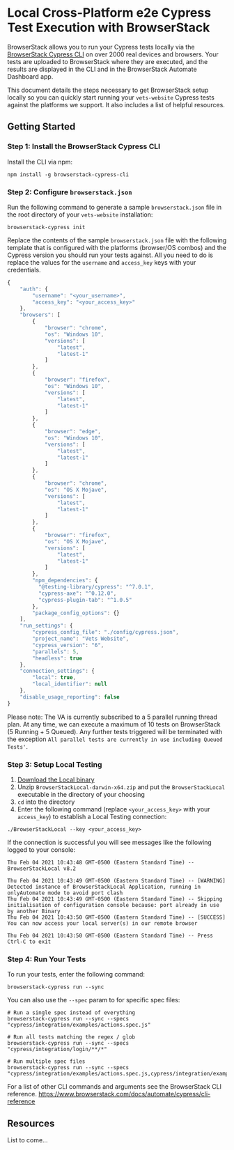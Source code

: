 # Local Cross-Platform e2e Cypress Test Execution with BrowserStack

BrowserStack allows you to run your Cypress tests locally via the [BrowserStack Cypress CLI](https://www.browserstack.com/docs/automate/cypress/cli-reference) on over 2000 real devices and browsers. Your tests are uploaded to BrowserStack where they are executed, and the results are displayed in the CLI and in the BrowserStack Automate Dashboard app.

This document details the steps necessary to get BrowserStack setup locally so you can quickly start running your `vets-website` Cypress tests against the platforms we support. It also includes a list of helpful resources.

## Getting Started

### Step 1: Install the BrowserStack Cypress CLI

Install the CLI via npm:

```
npm install -g browserstack-cypress-cli
```

### Step 2: Configure `browserstack.json`

Run the following command to generate a sample `browserstack.json` file in the root directory of your `vets-website` installation:

```
browserstack-cypress init
```

Replace the contents of the sample `browserstack.json` file with the following template that is configured with the platforms (browser/OS combos) and the Cypress version you should run your tests against. All you need to do is replace the values for the `username` and `access_key` keys with your credentials.

```javascript
{
    "auth": {
        "username": "<your_username>",
        "access_key": "<your_access_key>"
    },
    "browsers": [
        {
            "browser": "chrome",
            "os": "Windows 10",
            "versions": [
                "latest",
                "latest-1"
            ]
        },
        {
            "browser": "firefox",
            "os": "Windows 10",
            "versions": [
                "latest",
                "latest-1"
            ]
        },
        {
            "browser": "edge",
            "os": "Windows 10",
            "versions": [
                "latest",
                "latest-1"
            ]
        },
        {
            "browser": "chrome",
            "os": "OS X Mojave",
            "versions": [
                "latest",
                "latest-1"
            ]
        },
        {
            "browser": "firefox",
            "os": "OS X Mojave",
            "versions": [
                "latest",
                "latest-1"
            ]
        },
        "npm_dependencies": {
          "@testing-library/cypress": "^7.0.1",
          "cypress-axe": "^0.12.0",
          "cypress-plugin-tab": "^1.0.5"
        },
        "package_config_options": {}
    ],
    "run_settings": {
        "cypress_config_file": "./config/cypress.json",
        "project_name": "Vets Website",
        "cypress_version": "6",
        "parallels": 5,
        "headless": true
    },
    "connection_settings": {
        "local": true,
        "local_identifier": null
    },
    "disable_usage_reporting": false
}
```

Please note: The VA is currently subscribed to a 5 parallel running thread plan. At any time, we can execute a maximum of 10 tests on BrowserStack (5 Running + 5 Queued). Any further tests triggered will be terminated with the exception `All parallel tests are currently in use including Queued Tests'`.

### Step 3: Setup Local Testing

1. [Download the Local binary](https://www.browserstack.com/docs/automate/cypress/local-testing#setting-up-local-testing)
2. Unzip `BrowserStackLocal-darwin-x64.zip` and put the `BrowserStackLocal` executable in the directory of your choosing
3. `cd` into the directory
4. Enter the following command (replace `<your_access_key>` with your `access_key`) to establish a Local Testing connection:

```
./BrowserStackLocal --key <your_access_key>
```

If the connection is successful you will see messages like the following logged to your console:

```
Thu Feb 04 2021 10:43:48 GMT-0500 (Eastern Standard Time) -- BrowserStackLocal v8.2

Thu Feb 04 2021 10:43:49 GMT-0500 (Eastern Standard Time) -- [WARNING] Detected instance of BrowserStackLocal Application, running in onlyAutomate mode to avoid port clash
Thu Feb 04 2021 10:43:49 GMT-0500 (Eastern Standard Time) -- Skipping initialisation of configuration console because: port already in use by another Binary
Thu Feb 04 2021 10:43:50 GMT-0500 (Eastern Standard Time) -- [SUCCESS] You can now access your local server(s) in our remote browser

Thu Feb 04 2021 10:43:50 GMT-0500 (Eastern Standard Time) -- Press Ctrl-C to exit
```

### Step 4: Run Your Tests

To run your tests, enter the following command:

```
browserstack-cypress run --sync
```

You can also use the `--spec` param to for specific spec files:

```
# Run a single spec instead of everything
browserstack-cypress run --sync --specs "cypress/integration/examples/actions.spec.js"

# Run all tests matching the regex / glob
browserstack-cypress run --sync --specs "cypress/integration/login/**/*"

# Run multiple spec files
browserstack-cypress run --sync --specs "cypress/integration/examples/actions.spec.js,cypress/integration/examples/files.spec.js"
```

For a list of other CLI commands and arguments see the BrowserStack CLI reference.
https://www.browserstack.com/docs/automate/cypress/cli-reference

## Resources

List to come...
